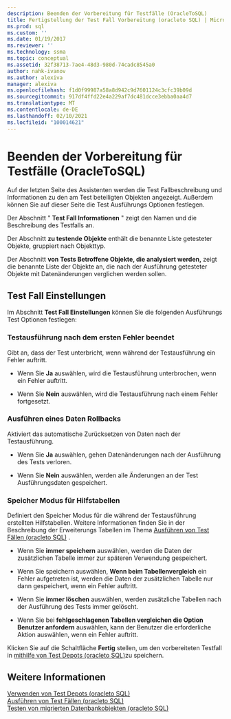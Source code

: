 ```yaml
---
description: Beenden der Vorbereitung für Testfälle (OracleToSQL)
title: Fertigstellung der Test Fall Vorbereitung (oracleto SQL) | Microsoft-Dokumentation
ms.prod: sql
ms.custom: ''
ms.date: 01/19/2017
ms.reviewer: ''
ms.technology: ssma
ms.topic: conceptual
ms.assetid: 32f38713-7ae4-48d3-980d-74cadc8545a0
author: nahk-ivanov
ms.author: alexiva
manager: alexiva
ms.openlocfilehash: f1d0f99987a58a8d942c9d7601124c3cfc39b09d
ms.sourcegitcommit: 917df4ffd22e4a229af7dc481dcce3ebba0aa4d7
ms.translationtype: MT
ms.contentlocale: de-DE
ms.lasthandoff: 02/10/2021
ms.locfileid: "100014621"
---
```

# <a name="finishing-test-case-preparation-oracletosql"></a>Beenden der Vorbereitung für Testfälle (OracleToSQL)
Auf der letzten Seite des Assistenten werden die Test Fallbeschreibung und Informationen zu den am Test beteiligten Objekten angezeigt. Außerdem können Sie auf dieser Seite die Test Ausführungs Optionen festlegen.  
  
Der Abschnitt " **Test Fall Informationen** " zeigt den Namen und die Beschreibung des Testfalls an.  
  
Der Abschnitt **zu testende Objekte** enthält die benannte Liste getesteter Objekte, gruppiert nach Objekttyp.  
  
Der Abschnitt **von Tests Betroffene Objekte, die analysiert werden,** zeigt die benannte Liste der Objekte an, die nach der Ausführung getesteter Objekte mit Datenänderungen verglichen werden sollen.  
  
## <a name="test-case-settings"></a>Test Fall Einstellungen  
Im Abschnitt **Test Fall Einstellungen** können Sie die folgenden Ausführungs Test Optionen festlegen:  
  
### <a name="stop-test-execution-after-first-failure"></a>Testausführung nach dem ersten Fehler beendet  
Gibt an, dass der Test unterbricht, wenn während der Testausführung ein Fehler auftritt.  
  
-   Wenn Sie **Ja** auswählen, wird die Testausführung unterbrochen, wenn ein Fehler auftritt.  
  
-   Wenn Sie **Nein** auswählen, wird die Testausführung nach einem Fehler fortgesetzt.  
  
### <a name="perform-data-rollback"></a>Ausführen eines Daten Rollbacks  
Aktiviert das automatische Zurücksetzen von Daten nach der Testausführung.  
  
-   Wenn Sie **Ja** auswählen, gehen Datenänderungen nach der Ausführung des Tests verloren.  
  
-   Wenn Sie **Nein** auswählen, werden alle Änderungen an der Test Ausführungsdaten gespeichert.  
  
### <a name="auxiliary-tables-saving-mode"></a>Speicher Modus für Hilfstabellen  
Definiert den Speicher Modus für die während der Testausführung erstellten Hilfstabellen. Weitere Informationen finden Sie in der Beschreibung der Erweiterungs Tabellen im Thema [Ausführen von Test Fällen &#40;oracleto SQL&#41;](../../ssma/oracle/running-test-cases-oracletosql.md) .  
  
-   Wenn Sie **immer speichern** auswählen, werden die Daten der zusätzlichen Tabelle immer zur späteren Verwendung gespeichert.  
  
-   Wenn Sie speichern auswählen, **Wenn beim Tabellenvergleich** ein Fehler aufgetreten ist, werden die Daten der zusätzlichen Tabelle nur dann gespeichert, wenn ein Fehler auftritt.  
  
-   Wenn Sie **immer löschen** auswählen, werden zusätzliche Tabellen nach der Ausführung des Tests immer gelöscht.  
  
-   Wenn Sie bei **fehlgeschlagenen Tabellen vergleichen die Option Benutzer anfordern** auswählen, kann der Benutzer die erforderliche Aktion auswählen, wenn ein Fehler auftritt.  
  
Klicken Sie auf die Schaltfläche **Fertig** stellen, um den vorbereiteten Testfall in [mithilfe von Test Depots (oracleto SQL)](./using-test-repositories-oracletosql.md)zu speichern.  
  
## <a name="see-also"></a>Weitere Informationen  
[Verwenden von Test Depots &#40;oracleto SQL&#41;](../../ssma/oracle/using-test-repositories-oracletosql.md)  
[Ausführen von Test Fällen &#40;oracleto SQL&#41;](../../ssma/oracle/running-test-cases-oracletosql.md)  
[Testen von migrierten Datenbankobjekten &#40;oracleto SQL&#41;](../../ssma/oracle/testing-migrated-database-objects-oracletosql.md)  
